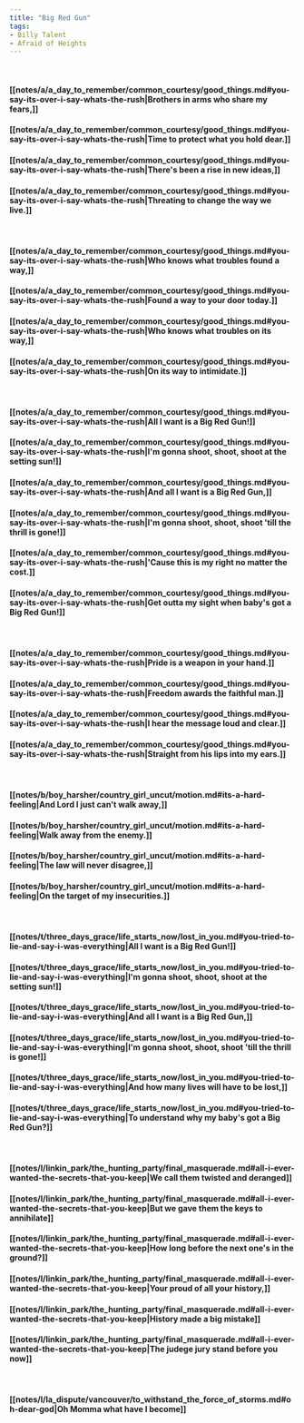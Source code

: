 ```yaml
---
title: "Big Red Gun"
tags:
- Billy Talent
- Afraid of Heights
---
```

&nbsp;
#### [[notes/a/a_day_to_remember/common_courtesy/good_things.md#you-say-its-over-i-say-whats-the-rush|Brothers in arms who share my fears,]]
#### [[notes/a/a_day_to_remember/common_courtesy/good_things.md#you-say-its-over-i-say-whats-the-rush|Time to protect what you hold dear.]]
#### [[notes/a/a_day_to_remember/common_courtesy/good_things.md#you-say-its-over-i-say-whats-the-rush|There's been a rise in new ideas,]]
#### [[notes/a/a_day_to_remember/common_courtesy/good_things.md#you-say-its-over-i-say-whats-the-rush|Threating to change the way we live.]]
&nbsp;
#### [[notes/a/a_day_to_remember/common_courtesy/good_things.md#you-say-its-over-i-say-whats-the-rush|Who knows what troubles found a way,]]
#### [[notes/a/a_day_to_remember/common_courtesy/good_things.md#you-say-its-over-i-say-whats-the-rush|Found a way to your door today.]]
#### [[notes/a/a_day_to_remember/common_courtesy/good_things.md#you-say-its-over-i-say-whats-the-rush|Who knows what troubles on its way,]]
#### [[notes/a/a_day_to_remember/common_courtesy/good_things.md#you-say-its-over-i-say-whats-the-rush|On its way to intimidate.]]
&nbsp;
#### [[notes/a/a_day_to_remember/common_courtesy/good_things.md#you-say-its-over-i-say-whats-the-rush|All I want is a Big Red Gun!]]
#### [[notes/a/a_day_to_remember/common_courtesy/good_things.md#you-say-its-over-i-say-whats-the-rush|I'm gonna shoot, shoot, shoot at the setting sun!]]
#### [[notes/a/a_day_to_remember/common_courtesy/good_things.md#you-say-its-over-i-say-whats-the-rush|And all I want is a Big Red Gun,]]
#### [[notes/a/a_day_to_remember/common_courtesy/good_things.md#you-say-its-over-i-say-whats-the-rush|I'm gonna shoot, shoot, shoot 'till the thrill is gone!]]
#### [[notes/a/a_day_to_remember/common_courtesy/good_things.md#you-say-its-over-i-say-whats-the-rush|'Cause this is my right no matter the cost.]]
#### [[notes/a/a_day_to_remember/common_courtesy/good_things.md#you-say-its-over-i-say-whats-the-rush|Get outta my sight when baby's got a Big Red Gun!]]
&nbsp;
#### [[notes/a/a_day_to_remember/common_courtesy/good_things.md#you-say-its-over-i-say-whats-the-rush|Pride is a weapon in your hand.]]
#### [[notes/a/a_day_to_remember/common_courtesy/good_things.md#you-say-its-over-i-say-whats-the-rush|Freedom awards the faithful man.]]
#### [[notes/a/a_day_to_remember/common_courtesy/good_things.md#you-say-its-over-i-say-whats-the-rush|I hear the message loud and clear.]]
#### [[notes/a/a_day_to_remember/common_courtesy/good_things.md#you-say-its-over-i-say-whats-the-rush|Straight from his lips into my ears.]]
&nbsp;
#### [[notes/b/boy_harsher/country_girl_uncut/motion.md#its-a-hard-feeling|And Lord I just can't walk away,]]
#### [[notes/b/boy_harsher/country_girl_uncut/motion.md#its-a-hard-feeling|Walk away from the enemy.]]
#### [[notes/b/boy_harsher/country_girl_uncut/motion.md#its-a-hard-feeling|The law will never disagree,]]
#### [[notes/b/boy_harsher/country_girl_uncut/motion.md#its-a-hard-feeling|On the target of my insecurities.]]
&nbsp;
#### [[notes/t/three_days_grace/life_starts_now/lost_in_you.md#you-tried-to-lie-and-say-i-was-everything|All I want is a Big Red Gun!]]
#### [[notes/t/three_days_grace/life_starts_now/lost_in_you.md#you-tried-to-lie-and-say-i-was-everything|I'm gonna shoot, shoot, shoot at the setting sun!]]
#### [[notes/t/three_days_grace/life_starts_now/lost_in_you.md#you-tried-to-lie-and-say-i-was-everything|And all I want is a Big Red Gun,]]
#### [[notes/t/three_days_grace/life_starts_now/lost_in_you.md#you-tried-to-lie-and-say-i-was-everything|I'm gonna shoot, shoot, shoot 'till the thrill is gone!]]
#### [[notes/t/three_days_grace/life_starts_now/lost_in_you.md#you-tried-to-lie-and-say-i-was-everything|And how many lives will have to be lost,]]
#### [[notes/t/three_days_grace/life_starts_now/lost_in_you.md#you-tried-to-lie-and-say-i-was-everything|To understand why my baby's got a Big Red Gun?]]
&nbsp;
#### [[notes/l/linkin_park/the_hunting_party/final_masquerade.md#all-i-ever-wanted-the-secrets-that-you-keep|We call them twisted and deranged]]
#### [[notes/l/linkin_park/the_hunting_party/final_masquerade.md#all-i-ever-wanted-the-secrets-that-you-keep|But we gave them the keys to annihilate]]
#### [[notes/l/linkin_park/the_hunting_party/final_masquerade.md#all-i-ever-wanted-the-secrets-that-you-keep|How long before the next one's in the ground?]]
#### [[notes/l/linkin_park/the_hunting_party/final_masquerade.md#all-i-ever-wanted-the-secrets-that-you-keep|Your proud of all your history,]]
#### [[notes/l/linkin_park/the_hunting_party/final_masquerade.md#all-i-ever-wanted-the-secrets-that-you-keep|History made a big mistake]]
#### [[notes/l/linkin_park/the_hunting_party/final_masquerade.md#all-i-ever-wanted-the-secrets-that-you-keep|The judege jury stand before you now]]
&nbsp;
#### [[notes/l/la_dispute/vancouver/to_withstand_the_force_of_storms.md#oh-dear-god|Oh Momma what have I become]]

